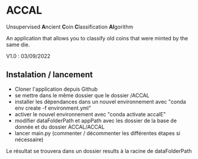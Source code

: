 # ACCAL
Unsupervised **A**ncient **C**oin **C**lassification **Al**gorithm

An application that allows you to classify old coins that were minted by the same die. 

V1.0 : 03/09/2022

## Instalation / lancement

- Cloner l'application depuis Github
- se mettre dans le même dossier que le dossier /ACCAL
- installer les dépendances dans un nouvel environnement avec "conda env create -f environment.yml"
- activer le nouvel environnement avec "conda activate accalE"
- modifier dataFolderPath et appPath avec les dossier de la base de donnée et du dossier ACCAL/ACCAL
- lancer main.py (commenter / décommenter les différentes étapes si nécessaire)

Le résultat se trouvera dans un dossier results à la racine de dataFolderPath
